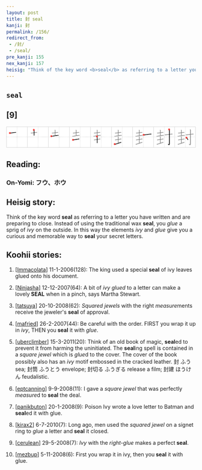 ```yaml
---
layout: post
title: 封 seal
kanji: 封
permalink: /156/
redirect_from:
 - /封/
 - /seal/
pre_kanji: 155
nex_kanji: 157
heisig: "Think of the key word <b>seal</b> as referring to a letter you have written and are preparing to close. Instead of using the traditional wax <b>seal</b>, you <i>glue</i> a sprig of <i>ivy</i> on the outside. In this way the elements <i>ivy</i> and <i>glue</i> give you a curious and memorable way to <b>seal</b> your secret letters."
---
```


## `seal`

## [9]

<div class="stroke"><img src="../images/E5B081.png" /></div>

## Reading:

### On-Yomi: フウ、ホウ

## Heisig story:

Think of the key word <b>seal</b> as referring to a letter you have written and are preparing to close. Instead of using the traditional wax <b>seal</b>, you <i>glue</i> a sprig of <i>ivy</i> on the outside. In this way the elements <i>ivy</i> and <i>glue</i> give you a curious and memorable way to <b>seal</b> your secret letters.

## Koohii stories:

1) [<a href="http://kanji.koohii.com/profile/Immacolata">Immacolata</a>] 11-1-2006(128): The king used a special<strong> seal</strong> of ivy leaves glued onto his document.

2) [<a href="http://kanji.koohii.com/profile/Ninjasha">Ninjasha</a>] 12-12-2007(64): A bit of <em>ivy</em> <em>glued</em> to a letter can make a lovely<strong> SEAL</strong> when in a pinch, says Martha Stewart.

3) [<a href="http://kanji.koohii.com/profile/tatsuya">tatsuya</a>] 20-10-2008(62): <em>Squared jewels</em> with the right <em>measure</em>ments receive the jeweler&#039;s <strong>seal</strong> of approval.

4) [<a href="http://kanji.koohii.com/profile/mafried">mafried</a>] 26-2-2007(44): Be careful with the order. FIRST you wrap it up in <em>ivy</em>, THEN you<strong> seal</strong> it with <em>glue</em>.

5) [<a href="http://kanji.koohii.com/profile/uberclimber">uberclimber</a>] 15-3-2011(20): Think of an old book of magic, <strong>seal</strong>ed to prevent it from harming the uninitiated. The <strong>seal</strong>ing spell is contained in a <em>square jewel</em> which is <em>glue</em>d to the cover. The cover of the book possibly also has an <em>ivy</em> motif embossed in the cracked leather. 封 ふう sea; 封筒 ふうとう envelope; 封切る ふうぎる release a film; 封建 ほうけん feudalistic.

6) [<a href="http://kanji.koohii.com/profile/eptcanning">eptcanning</a>] 9-9-2008(11): I gave a <em>square jewel</em> that was perfectly <em>measure</em>d to<strong> seal</strong> the deal.

7) [<a href="http://kanji.koohii.com/profile/panikbuton">panikbuton</a>] 20-1-2008(9): Poison Ivy wrote a love letter to Batman and<strong> seal</strong>ed it with glue.

8) [<a href="http://kanji.koohii.com/profile/kirax2">kirax2</a>] 6-7-2010(7): Long ago, men used the <em>squared jewel</em> on a signet ring to <em>glue</em> a letter and<strong> seal</strong> it closed.

9) [<a href="http://kanji.koohii.com/profile/cerulean">cerulean</a>] 29-5-2008(7): <em>Ivy</em> with the <em>right-glue</em> makes a perfect<strong> seal</strong>.

10) [<a href="http://kanji.koohii.com/profile/mezbup">mezbup</a>] 5-11-2008(6): First you wrap it in ivy, then you<strong> seal</strong> it with glue.
